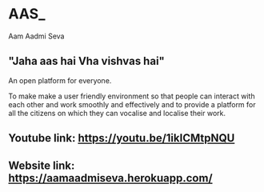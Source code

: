 # AAS_
Aam Aadmi Seva
## "Jaha aas hai Vha vishvas hai"
An open platform for everyone.

To make make a user friendly environment so that people can interact with each other and work smoothly and effectively and to provide a platform for all the citizens on which they can vocalise and localise their work. 

## Youtube link: https://youtu.be/1ikICMtpNQU

## Website link: https://aamaadmiseva.herokuapp.com/
